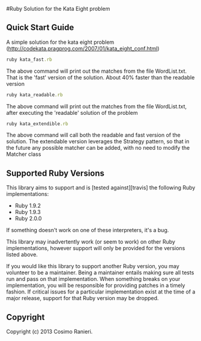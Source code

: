 #Ruby Solution for the Kata Eight problem

## Quick Start Guide
A simple solution for the kata eight problem  (http://codekata.pragprog.com/2007/01/kata_eight_conf.html)

```ruby
ruby kata_fast.rb
```
The above command will print out the matches from the file WordList.txt. That is the 'fast' version of the solution.
About 40% faster than the readable version


```ruby
ruby kata_readable.rb
```
The above command will print out the matches from the file WordList.txt, after executing the 'readable' solution of the problem


```ruby
ruby kata_extendible.rb
```
The above command will call both the readable and fast version of the solution.
The extendable version leverages the Strategy pattern, so that in the future any possible matcher can be added,
with no need to modify the Matcher class



## Supported Ruby Versions
This library aims to support and is [tested against][travis] the following Ruby
implementations:

* Ruby 1.9.2
* Ruby 1.9.3
* Ruby 2.0.0

If something doesn't work on one of these interpreters, it's a bug.

This library may inadvertently work (or seem to work) on other Ruby
implementations, however support will only be provided for the versions listed
above.

If you would like this library to support another Ruby version, you may
volunteer to be a maintainer. Being a maintainer entails making sure all tests
run and pass on that implementation. When something breaks on your
implementation, you will be responsible for providing patches in a timely
fashion. If critical issues for a particular implementation exist at the time
of a major release, support for that Ruby version may be dropped.


## Copyright
Copyright (c) 2013 Cosimo Ranieri.
